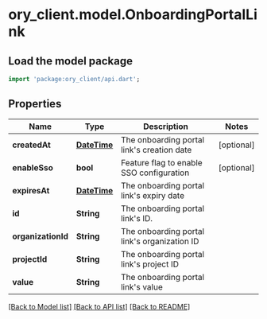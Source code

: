 # ory_client.model.OnboardingPortalLink

## Load the model package
```dart
import 'package:ory_client/api.dart';
```

## Properties
Name | Type | Description | Notes
------------ | ------------- | ------------- | -------------
**createdAt** | [**DateTime**](DateTime.md) | The onboarding portal link's creation date | [optional] 
**enableSso** | **bool** | Feature flag to enable SSO configuration | [optional] 
**expiresAt** | [**DateTime**](DateTime.md) | The onboarding portal link's expiry date | 
**id** | **String** | The onboarding portal link's ID. | 
**organizationId** | **String** | The onboarding portal link's organization ID | 
**projectId** | **String** | The onboarding portal link's project ID | 
**value** | **String** | The onboarding portal link's value | 

[[Back to Model list]](../README.md#documentation-for-models) [[Back to API list]](../README.md#documentation-for-api-endpoints) [[Back to README]](../README.md)


